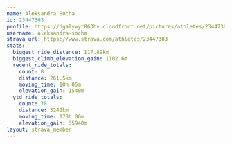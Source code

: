 ```yaml
---
name: Aleksandra Socha
id: 23447303
profile: https://dgalywyr863hv.cloudfront.net/pictures/athletes/23447303/14745546/4/large.jpg
username: aleksandra-socha
strava_url: https://www.strava.com/athletes/23447303
stats:
  biggest_ride_distance: 117.89km
  biggest_climb_elevation_gain: 1102.6m
  recent_ride_totals:
    count: 8
    distance: 261.5km
    moving_time: 10h 05m
    elevation_gain: 1540m
  ytd_ride_totals:
    count: 78
    distance: 3242km
    moving_time: 170h 06m
    elevation_gain: 35940m
layout: strava_member
--- 
```

